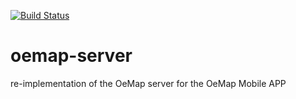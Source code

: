 [![Build Status](https://travis-ci.org/navicore/oemap-server.svg?branch=master)](https://travis-ci.org/navicore/oemap-server)


# oemap-server
re-implementation of the OeMap server for the OeMap Mobile APP

